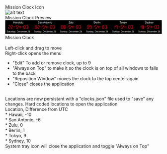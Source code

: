 Mission Clock Icon<br/>
![alt text](https://github.com/ewingne/Clock/blob/main/Images/MsnClock.ico "Mission Clock")
<br/>
Mission Clock Preview<br/>
![alt text](https://github.com/ewingne/Mission-Clock/blob/main/Images/MsnClock_preview.png "Mission Clock Preview")
<br/>
Mission Clock<br/>
<br/>
Left-click and drag to move<br/>
Right-click opens the menu<br/>
- "Edit" To add or remove clock, up to 9
- "Always on Top" to make it so the clock is on top of all windows to falls to the back
- "Reposition Window" moves the clock to the top center again
- "Close" closes the application
<br/>
Locations are now persistant with a "clocks.json" file used to "save" any changes. 
Hard coded locations to open the application<br/>
Location, Difference from UTC<br/>
* Hawaii, -10 <br/>
* San Antonio, -6 <br/>
* Zulu, 0 <br/>
* Berlin, 1 <br/>
* Tokyo, 9 <br/>
* Sydney, 10
<br/>
System tray icon will close the application and toggle "Always on Top"
